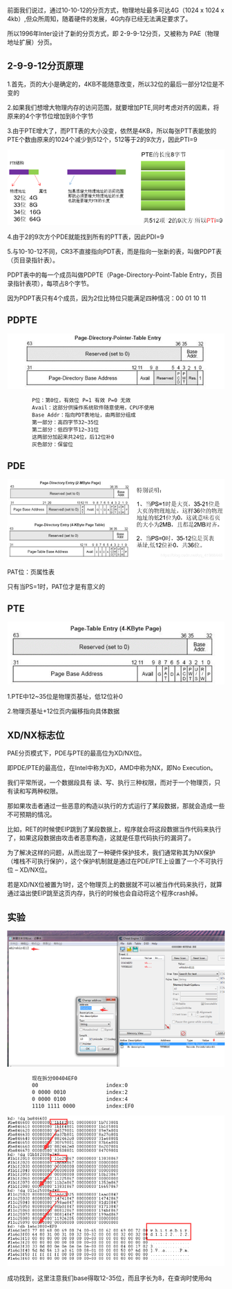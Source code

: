 前面我们说过，通过10-10-12的分页方式，物理地址最多可达4G（1024 x 1024 x 4kb）,但众所周知，随着硬件的发展，4G内存已经无法满足要求了。

所以1996年Inter设计了新的分页方式，即 2-9-9-12分页，又被称为 PAE（物理地址扩展）分页。

2-9-9-12分页原理
---
1.首先，页的大小是确定的，4KB不能随意改变，所以32位的最后一部分12位是不变的

2.如果我们想增大物理内存的访问范围，就要增加PTE,同时考虑对齐的因素，将原来的4个字节位增加到8个字节

3.由于PTE增大了，而PTT表的大小没变，依然是4KB，所以每张PTT表能放的PTE个数由原来的1024个减少到512个，512等于2的9次方，因此PTI=9

![](https://raw.githubusercontent.com/Whitebird0/tuchuang/main/2-9-9-12_1.png)

4.由于2的9次方个PDE就能找到所有的PTT表，因此PDI=9

5.与10-10-12不同，CR3不直接指向PDT表，而是指向一张新的表，叫做PDPT表（页目录指针表）。

PDPT表中的每一个成员叫做PDPTE（Page-Directory-Point-Table Entry，页目录指针表项），每项占8个字节。

因为PDPT表只有4个成员，因为2位比特位只能满足四种情况：00 01 10 11

PDPTE
---

![](https://raw.githubusercontent.com/Whitebird0/tuchuang/main/PDPTE.png)

            P位：第0位，有效位 P=1 有效 P=0 无效
            Avail：这部分供操作系统软件随意使用，CPU不使用
            Base Addr：指向PDT表地址，由两部分组成
            第一部分：高四字节32~35位
            第二部分：低四字节12~31位
            这两部分加起来共24位，后12位补0
            灰色部分：保留位

PDE
---
![](https://raw.githubusercontent.com/Whitebird0/tuchuang/main/2-9-9-12_PDE.png)

PAT位：页属性表

只有当PS=1时，PAT位才是有意义的

PTE
---
![](https://raw.githubusercontent.com/Whitebird0/tuchuang/main/2-9-9-12_PTE.png)

1.PTE中12~35位是物理页基址，低12位补0

2.物理页基址+12位页内偏移指向具体数据

XD/NX标志位
---
PAE分页模式下，PDE与PTE的最高位为XD/NX位。

即PDE/PTE的最高位，在Intel中称为XD，AMD中称为NX，即No Execution。

我们平常所说，一个数据段具有 读、写、执行三种权限，而对于一个物理页，只有读和写两种权限。

那如果攻击者通过一些恶意的构造以执行的方式运行了某段数据，那就会造成一些不可预期的情况。

比如，RET的时候使EIP跳到了某段数据上，程序就会将这段数据当作代码来执行了，如果这段数据由攻击者恶意构造，这就是任意代码执行的漏洞了。

为了解决这样的问题，从而出现了一种硬件保护技术，我们通常称其为NX保护（堆栈不可执行保护），这个保护机制就是通过在PDE/PTE上设置了一个不可执行位 – XD/NX位。

若是XD/NX位被置为1时，这个物理页上的数据就不可以被当作代码来执行，就算通过溢出使EIP跳至这页内存，执行的时候也会自动将这个程序crash掉。

实验
---
![](https://raw.githubusercontent.com/Whitebird0/tuchuang/main/QQ%E6%88%AA%E5%9B%BE20211124225749.png)

            现在拆分00404EF0
            00                      index:0           
            0 0000 0010             index:2
            0 0000 0100             index:4
            1110 1111 0000          index:EF0

![](https://raw.githubusercontent.com/Whitebird0/tuchuang/main/QQ%E6%88%AA%E5%9B%BE20211124230401.png)

成功找到，这里注意我们base得取12-35位，而且字长为8，在查询时使用dq
